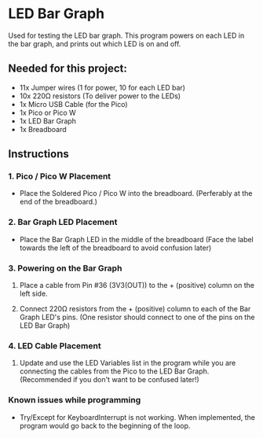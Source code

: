 # LED Bar Graph
Used for testing the LED bar graph. This program powers on each LED in the bar graph, and prints out which LED is on and off.

## Needed for this project:
* 11x Jumper wires (1 for power, 10 for each LED bar)
* 10x 220Ω resistors (To deliver power to the LEDs)
* 1x Micro USB Cable (for the Pico)
* 1x Pico or Pico W
* 1x LED Bar Graph
* 1x Breadboard

## Instructions

### 1. Pico / Pico W Placement 
* Place the Soldered Pico / Pico W into the breadboard. (Perferably at the end of the breadboard.)


### 2. Bar Graph LED Placement
* Place the Bar Graph LED in the middle of the breadboard (Face the label towards the left of the breadboard to avoid confusion later)


### 3. Powering on the Bar Graph 
1. Place a cable from Pin #36 (3V3(OUT)) to the + (positive) column on the left side.

2. Connect 220Ω resistors from the + (positive) column to each of the Bar Graph LED's pins. (One resistor should connect to one of the pins on the LED Bar Graph)


### 4. LED Cable Placement
1. Update and use the LED Variables list in the program while you are connecting the cables from the Pico to the LED Bar Graph. (Recommended if you don't want to be confused later!)


### Known issues while programming
* Try/Except for KeyboardInterrupt is not working. When implemented, the program would go back to the beginning of the loop.
